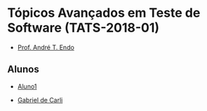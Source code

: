 ﻿# Tópicos Avançados em Teste de Software (TATS-2018-01)

- [Prof. André T. Endo](https://github.com/andreendo)

## Alunos

- [Aluno1](https://github.com/aluno1)

- [Gabriel de Carli](https://github.com/GabrieldeCarli)
